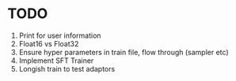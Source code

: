# TODO

1) Print for user information
1) Float16 vs Float32
2) Ensure hyper parameters in train file, flow through (sampler etc)
3) Implement SFT Trainer
4) Longish train to test adaptors